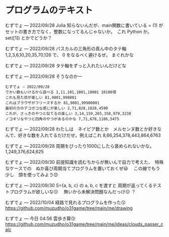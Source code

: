# プログラムのテキスト

むずでょ — 2022/09/28
Julia 知らないんだが、main関数に書いている = (1) がセットの書き方でなく、整数になってるんじゃないか。　これ Python か。 set([1]) とかでどうか？

むずでょ — 2022/09/28
パスカルの三角形の真ん中のタテ軸 1,2,3,6,10,20,35,70,126 で、 0 をなるべく避けるぜ。
まぐれかな

むずでょ — 2022/09/28
タテ軸をずっと入れたいんだけどな

むずでょ — 2022/09/28
そうなのかー

```
むずでょ — 2022/09/28
でかい数もいけるから遊べる 1,11,101,1001,10001 10100項
これも見た目が楽しい 81,9801,998001
これはブラウザがフリーズするか 81,9801,99980001
最初の方のデコボコな感じが楽しい 2,71,828,1828,4590
これが、さっきのやつと似てるの楽しい 3,14,159,265,358,979,3238
ノコギリなやつと四角のやつがあるのかな 7,71,678,1186,5475
```

むずでょ — 2022/09/28
わたしは　ネイピア数とか　メルセンヌ数とか好きなんで、好きな数を入れてるだけだぜ。例えばこれ 8,66,254,378,443,864,6763

むずでょ — 2022/09/28
周期をぴったり1000にしたら褒められないかな。 1,249,376,624,625

むずでょ — 2022/09/30
前提知識を読むちからが無いんで自力で考えた、　特殊なケースでの　ぬか喜び周期当てプログラムを置いておくぜ😃 　この線でもう少し　頭を使ってみよう😊

むずでょ — 2022/09/30
S={a, b, c} の a, b, c を渡すと 周期が返ってくるテストプログラムが欲しいな😗 　無いから未解決問題なんだっけ😗 ？

むずでょ — 2022/10/04
経路で見れるプログラムを作った😗  https://github.com/muzudho/o31game/tree/main/me/drawing

むずでょ — 今日 04:56
雲歩き算😗  https://github.com/muzudho/o31game/tree/main/me/ideas/clouds_passer_calc
